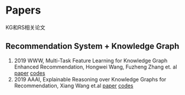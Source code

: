 # Papers
KG和RS相关论文

## Recommendation System + Knowledge Graph
1. 2019 WWW, Multi-Task Feature Learning for Knowledge Graph Enhanced Recommendation, Hongwei Wang, Fuzheng Zhang et. al  [paper](https://arxiv.org/abs/1901.08907) [codes](https://github.com/hwwang55/MKR)
2. 2019 AAAI, Explainable Reasoning over Knowledge Graphs for Recommendation, Xiang Wang et.al [paper](https://github.com/AshleyFang/Papers/blob/master/recommend%20system/%5BAAAI%202019%5DExplainable%20Reasoning%20over%20Knowledge%20Graphs%20for%20Recommendation.pdf) [codes](https://github.com/eBay/KPRN)
